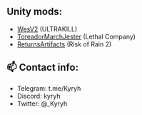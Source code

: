 ## Unity mods:
- [WesV2](https://thunderstore.io/c/ultrakill/p/Kyryh/WesV2/) (ULTRAKILL)
- [ToreadorMarchJester](https://thunderstore.io/c/lethal-company/p/Kyryh/ToreadorMarchJester/) (Lethal Company)
- [ReturnsArtifacts](https://thunderstore.io/package/Kyryh/ReturnsArtifacts/) (Risk of Rain 2)

<!--
Telegram Bots:
- TODO
-->

## 📫 Contact info:
- Telegram: t.me/Kyryh
- Discord: kyryh
- Twitter: @_Kyryh
